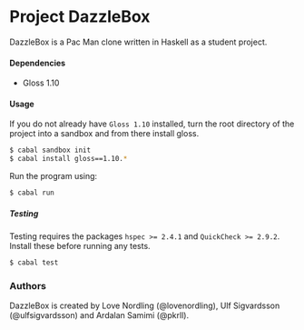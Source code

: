 # Project DazzleBox
DazzleBox is a Pac Man clone written in Haskell as a student project.

#### Dependencies
* Gloss 1.10

#### Usage
If you do not already have ``Gloss 1.10`` installed, turn the root directory of the project into a sandbox and from there install gloss.
```bash
$ cabal sandbox init
$ cabal install gloss==1.10.*
```

Run the program using:
```bash
$ cabal run
```

##### Testing
Testing requires the packages ``hspec >= 2.4.1`` and ``QuickCheck >= 2.9.2``. Install these before running any tests.

```bash
$ cabal test
```

### Authors
DazzleBox is created by Love Nordling (@lovenordling), Ulf Sigvardsson (@ulfsigvardsson) and Ardalan Samimi (@pkrll).
